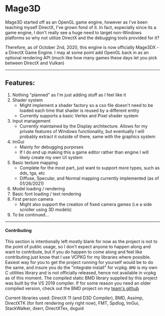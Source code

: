 # Mage3D
Mage3D started off as an OpenGL game engine, however as I've been teaching myself DirectX, I've grown fond of it. In fact, especially since its a game engine, I don't really see a huge need to target non-Windows platforms so why not utilize DirectX and the debugging tools provided for it?

Therefore, as of October 2nd, 2020, this engine is now officially Mage3DX - a DirectX Game Engine.
I may at some point add OpenGL back in as an optional rendering API (much like how many games these days let you pick between DirectX and Vulkan)

--------------

## Features:
1. Nothing "planned" as I'm just adding stuff as I feel like it
2. Shader system
   - Might implement a shader factory so a cso file doesn't need to be loaded each time that shader is reused by a different entity
   - Currently supports a basic Vertex and Pixel shader system
3. Input management
   - Currently maintained by the Display architecture. Allows for my private features of Windows functionality, but eventually I will probably extract it outside of there, same with the graphics system
4. ImGui
   - Mainly for debugging purposes
   - If I do end up making this a game editor rather than engine I will likely create my own UI system
5. Basic texture mapping
   - Complete for the most part, just want to support more types, such as dds, tga, etc
   - Diffuse, Specular, and Normal mapping currently implemented (as of 01/26/2021)
6. Model loading / rendering
7. Basic font loading / text rendering
8. First person camera
   - Might also support the creation of fixed camera games (i.e a side scroller using 3D models)
9. To be continued...


-------------------

#### Contributing
This section is intentionally left mostly blank for now as the project is not to the point of public usage, so I don't expect anyone to happen along and want to contribute, but if you do happen to come along and feel like contributing just know that I use VCPKG for my libraries where possible. Easiest way for you to get the project running for yourself would be to do the same, and insure you do the "integrate install" for vcpkg. `BMD` is my own C utilities library and is not officially released, hence not available in vcpkg as of this moment. The compiled static BMD library supplied by this project was built by the VS 2019 compiler. If for some reason you need an older compiled version, check out the BMD project on my [team's github](https://github.com/Blue-Moon-Development/BMD)

Current libraries used: DirectX 11 (and D3D Compiler), BMD, Assimp, DirectXTK (for font rendering only right now), FMT, Spdlog, ImGui, StackWalker, dxerr, DirectXTex, dxguid
